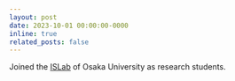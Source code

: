 ```yaml
---
layout: post
date: 2023-10-01 00:00:00-0000
inline: true
related_posts: false
---
```


Joined the [ISLab](https://www.is.ids.osaka-u.ac.jp/) of Osaka University as research students.
